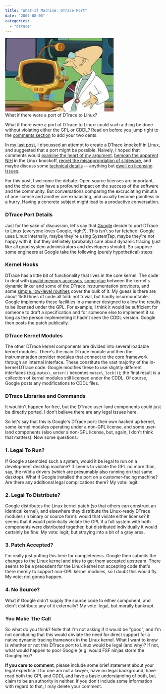 ```yaml
---
title: "What-If Machine: DTrace Port"
date: "2007-08-05"
categories: 
  - "dtrace"
---
```


![](images/whatifmachine.jpg)  
What if there were a port of DTrace to Linux?

What if there were a port of DTrace to Linux: could such a thing be done without violating either the GPL or CDDL? Read on before you jump right to the [comments section](http://dtrace.org/blogs/ahl/what_if_machine_dtrace_port#comments) to add your two cents.

In [my last post](http://dtrace.org/blogs/ahl/dtrace_knockoffs), I discussed an attempt to create a DTrace knockoff in Linux, and suggested that a port might be possible. Naively, I hoped that comments would [examine the heart of my argument](http://www.lildude.co.uk/2007/08/gpl-vs-cddl-again/), [bemoan the apparent NIH](http://www.c0t0d0s0.eu/archives/3371-DTrace,-systemtap-and-a-brief-history-of-NIH.html) in the Linux knockoff, [regret the misappropriation of slideware](http://eugeneteo.livejournal.com/8911.html), and maybe discuss some [technical details](http://elastic.org/~fche/blog2/archive/2007/08/03/systemtap_safety) -- anything but [dwell on licensing issues](http://www.crypticide.com/dropsafe/article/2100).

For this post, I welcome the debate. Open source licenses are important, and the choice can have a profound impact on the success of the software and the community. But conversations comparing the excruciating minutia of one license and another are exhausting, and usually become pointless in a hurry. Having a concrete subject might lead to a productive conversation.

### DTrace Port Details

Just for the sake of discussion, let's say that [Google](http://google.com) decide to port DTrace to Linux (everyone loves Google, right?). This isn't so far fetched: Google uses Linux internally, maybe they're using SystemTap, maybe they're not happy with it, but they definitely (probably) care about dynamic tracing (just like all good system administrators and developers should). So suppose some engineers at Google take the following (purely hypothetical) steps:

### Kernel Hooks

DTrace has a little bit of functionality that lives in the core kernel. The code to deal with [invalid memory accesses](http://cvs.opensolaris.org/source/xref/onnv/onnv-gate/usr/src/uts/i86pc/ml/locore.s#1205), [some glue](http://cvs.opensolaris.org/source/xref/onnv/onnv-gate/usr/src/uts/common/krtld/kobj.c#3069) between the kernel's dynamic linker and some of the DTrace instrumentation providers, and some [simple, low-level routines](http://cvs.opensolaris.org/source/xref/onnv/onnv-gate/usr/src/uts/i86pc/os/dtrace_subr.c#47) cover the bulk of it. My guess is there are about 1500 lines of code all told: not trivial, but hardly insurmountable. Google implements these facilities in a manner designed to allow the results to be licensed under the GPL. For example, I think it would be sufficient for someone to draft a specification and for someone else to implement it so long as the person implementing it hadn't seen the CDDL version. Google then posts the patch publically.

### DTrace Kernel Modules

The other DTrace kernel components are divided into several loadable kernel modules. There's the main DTrace module and then the instrumentation provider modules that connect to the core framework through an internal interface. These constitute the vast majority of the in-kernel DTrace code. Google modifies these to use slightly different interfaces (e.g. `mutex\_enter()` becomes `mutex\_lock()`); the final result is a collection of kernel modules still licensed under the CDDL. Of course, Google posts any modifications to CDDL files.

### DTrace Libraries and Commands

It wouldn't happen for free, but the DTrace user-land components could just be directly ported. I don't believe there are any legal issues here.

So let's say that this is Google's DTrace port: their own hacked up kernel, some kernel modules operating under a non-GPL license, and some user-land components (also under a non-GPL license, but, again, I don't think that matters). Now some questions:

### 1\. Legal To Run?

If Google assembled such a system, would it be legal to run on a development desktop machine? It seems to violate the GPL no more than, say, the nVidia drivers (which are presumably also running on that same desktop). What if Google installed the port on a customer-facing machine? Are there any additional legal complications there? My vote: legit.

### 2\. Legal To Distribute?

Google distributes the Linux kernel patch (so that others can construct an identical kernel), and elsewhere they distribute the Linux-ready DTrace modules (in binary or source form): would that violate either license? It seems that it would potentially violate the GPL if a full system with both components were distributed together, but distributed individually it would certainly be fine. My vote: legit, but straying into a bit of a gray area.

### 3\. Patch Accepted?

I'm really just putting this here for completeness. Google then submits the changes to the Linux kernel and tries to get them accepted upstream. There seems to be a precedent for the Linux kernel not accepting code that's there merely to support non-GPL kernel modules, so I doubt this would fly. My vote: not gonna happen.

### 4\. No Source?

What if Google didn't supply the source code to either component, and didn't distribute any of it externally? My vote: legal, but morally bankrupt.

### You Make The Call

So what do you think? Note that I'm not asking if it would be "good", and I'm not concluding that this would obviate the need for direct support for a native dynamic tracing framework in the Linux kernel. What I want to know is whether or not this DTrace port to Linux would be legal (and why)? If not, what would happen to poor Google (e.g. would FSF ninjas storm the Googleplex)?

**If you care to comment**, please include some brief statement about your legal expertise. I for one am not a lawyer, have no legal background, have read both the GPL and CDDL and have a basic understanding of both, but claim to be an authority in neither. If you don't include some information with regard to that, I may delete your comment.
